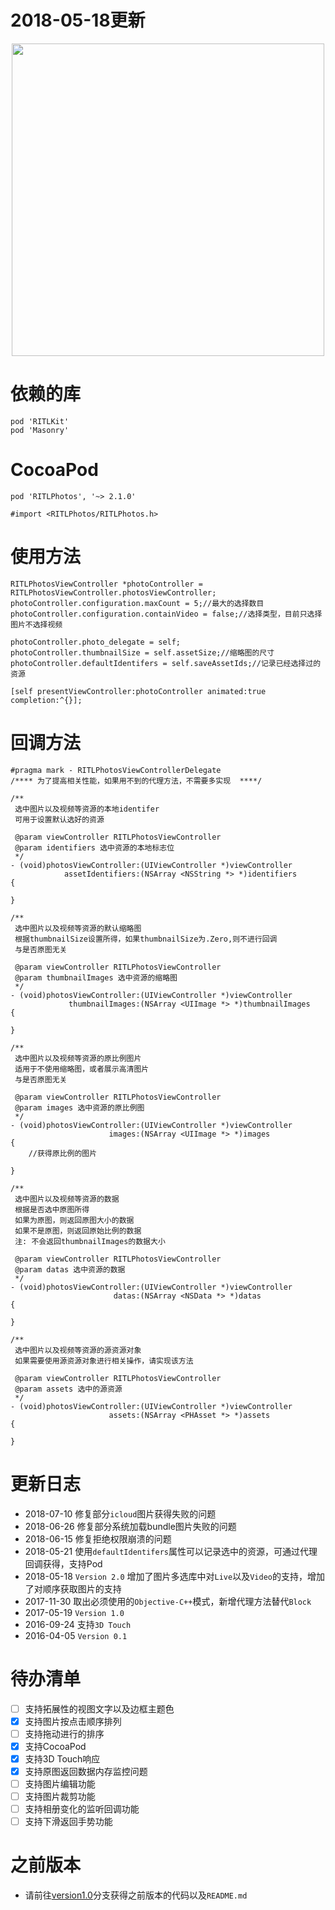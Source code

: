 

# 2018-05-18更新



<div align="center"><img src="https://github.com/RITL/RITLImagePickerDemo/blob/master/RITLPhotoDemo/RITLPhotos.gif" height=500></img></div>

# 依赖的库
```
pod 'RITLKit'
pod 'Masonry'
```
# CocoaPod
```
pod 'RITLPhotos', '~> 2.1.0'
```
```
#import <RITLPhotos/RITLPhotos.h>
```

# 使用方法
```
RITLPhotosViewController *photoController = RITLPhotosViewController.photosViewController;
photoController.configuration.maxCount = 5;//最大的选择数目
photoController.configuration.containVideo = false;//选择类型，目前只选择图片不选择视频

photoController.photo_delegate = self;
photoController.thumbnailSize = self.assetSize;//缩略图的尺寸
photoController.defaultIdentifers = self.saveAssetIds;//记录已经选择过的资源

[self presentViewController:photoController animated:true completion:^{}];
```

# 回调方法
```
#pragma mark - RITLPhotosViewControllerDelegate
/**** 为了提高相关性能，如果用不到的代理方法，不需要多实现  ****/

/**
 选中图片以及视频等资源的本地identifer
 可用于设置默认选好的资源
 
 @param viewController RITLPhotosViewController
 @param identifiers 选中资源的本地标志位
 */
- (void)photosViewController:(UIViewController *)viewController
            assetIdentifiers:(NSArray <NSString *> *)identifiers
{
    
}
```
```
/**
 选中图片以及视频等资源的默认缩略图
 根据thumbnailSize设置所得，如果thumbnailSize为.Zero,则不进行回调
 与是否原图无关
 
 @param viewController RITLPhotosViewController
 @param thumbnailImages 选中资源的缩略图
 */
- (void)photosViewController:(UIViewController *)viewController
             thumbnailImages:(NSArray <UIImage *> *)thumbnailImages
{

}
```
```
/**
 选中图片以及视频等资源的原比例图片
 适用于不使用缩略图，或者展示高清图片
 与是否原图无关
 
 @param viewController RITLPhotosViewController
 @param images 选中资源的原比例图
 */
- (void)photosViewController:(UIViewController *)viewController
                      images:(NSArray <UIImage *> *)images
{
    //获得原比例的图片

}
```
```
/**
 选中图片以及视频等资源的数据
 根据是否选中原图所得
 如果为原图，则返回原图大小的数据
 如果不是原图，则返回原始比例的数据
 注: 不会返回thumbnailImages的数据大小
 
 @param viewController RITLPhotosViewController
 @param datas 选中资源的数据
 */
- (void)photosViewController:(UIViewController *)viewController
                       datas:(NSArray <NSData *> *)datas
{
    
}
```
```
/**
 选中图片以及视频等资源的源资源对象
 如果需要使用源资源对象进行相关操作，请实现该方法
 
 @param viewController RITLPhotosViewController
 @param assets 选中的源资源
 */
- (void)photosViewController:(UIViewController *)viewController
                      assets:(NSArray <PHAsset *> *)assets
{
    
}

```


# 更新日志
- 2018-07-10 修复部分`icloud`图片获得失败的问题
- 2018-06-26 修复部分系统加载bundle图片失败的问题
- 2018-06-15 修复拒绝权限崩溃的问题
- 2018-05-21 使用`defaultIdentifers`属性可以记录选中的资源，可通过代理回调获得，支持Pod
- 2018-05-18 `Version 2.0` 增加了图片多选库中对`Live`以及`Video`的支持，增加了对顺序获取图片的支持
- 2017-11-30 取出必须使用的`Objective-C++`模式，新增代理方法替代`Block`
- 2017-05-19 `Version 1.0`
- 2016-09-24 支持`3D Touch`
- 2016-04-05 `Version 0.1`

# 待办清单
 - [ ] 支持拓展性的视图文字以及边框主题色
 - [x] 支持图片按点击顺序排列
 - [ ] 支持拖动进行的排序
 - [x] 支持CocoaPod
 - [x] 支持3D Touch响应
 - [x] 支持原图返回数据内存监控问题
 - [ ] 支持图片编辑功能
 - [ ] 支持图片裁剪功能
 - [ ] 支持相册变化的监听回调功能
 - [ ] 支持下滑返回手势功能

# 之前版本

- 请前往[version1.0](https://github.com/RITL/RITLImagePickerDemo/tree/version1.0)分支获得之前版本的代码以及`README.md`
